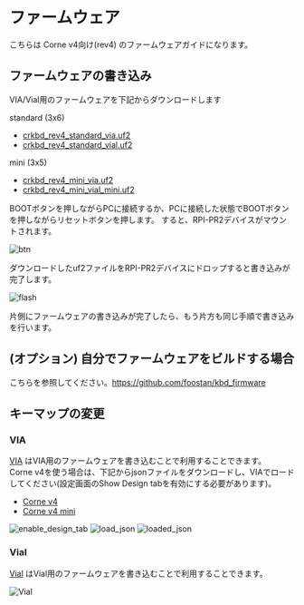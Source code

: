 # ファームウェア
こちらは Corne v4向け(rev4) のファームウェアガイドになります。

## ファームウェアの書き込み
VIA/Vial用のファームウェアを下記からダウンロードします

standard (3x6)

- [crkbd_rev4_standard_via.uf2](https://github.com/foostan/kbd_firmware/raw/main/keyboards/crkbd/qmk/qmk_firmware/.build/crkbd_rev4_standard_via.uf2)
- [crkbd_rev4_standard_vial.uf2](https://github.com/foostan/kbd_firmware/raw/main/keyboards/crkbd/vial-kb/vial-qmk/.build/crkbd_rev4_standard_vial.uf2)

mini (3x5)

- [crkbd_rev4_mini_via.uf2](https://github.com/foostan/kbd_firmware/raw/main/keyboards/crkbd/qmk/qmk_firmware/.build/crkbd_rev4_mini_via.uf2)
- [crkbd_rev4_mini_vial_mini.uf2](https://github.com/foostan/kbd_firmware/raw/main/keyboards/crkbd/vial-kb/vial-qmk/.build/crkbd_rev4_mini_vial_mini.uf2)

BOOTボタンを押しながらPCに接続するか、PCに接続した状態でBOOTボタンを押しながらリセットボタンを押します。
すると、RPI-PR2デバイスがマウントされます。

![btn](https://github.com/foostan/kbd_firmware/assets/736191/05fd9c4b-12c7-4a32-9606-8fea27bfe7b4)

ダウンロードしたuf2ファイルをRPI-PR2デバイスにドロップすると書き込みが完了します。

![flash](https://github.com/foostan/crkbd/assets/736191/5e5e6eab-3ad3-47f1-9871-1e2bfe554490)

片側にファームウェアの書き込みが完了したら、もう片方も同じ手順で書き込みを行います。

## (オプション) 自分でファームウェアをビルドする場合
こちらを参照してください。https://github.com/foostan/kbd_firmware

## キーマップの変更

### VIA

[VIA](https://usevia.app/) はVIA用のファームウェアを書き込むことで利用することできます。\
Corne v4を使う場合は、下記からjsonファイルをダウンロードし、VIAでロードしてください(設定画面のShow Design tabを有効にする必要があります)。

- [Corne v4](https://github.com/foostan/kbd_firmware/blob/main/keyboards/crkbd/the-via/crkbd_rev4.json)
- [Corne v4 mini](https://github.com/foostan/kbd_firmware/blob/main/keyboards/crkbd/the-via/crkbd_rev4_mini.json)

![enable_design_tab](https://github.com/foostan/crkbd/assets/736191/fa909532-4151-4190-8820-2ebb7d542517)
![load_json](https://github.com/foostan/kbd_firmware/assets/736191/67398174-0ef7-4698-9e39-6595b8320428)
![loaded_json](https://github.com/foostan/kbd_firmware/assets/736191/e3e850a8-a5c1-4116-a43d-b2b71c2f606e)

### Vial

[Vial](https://vial.rocks/) はVial用のファームウェアを書き込むことで利用することできます。

![Vial](https://github.com/foostan/crkbd/assets/736191/721bd9a3-e832-4322-8cba-1a18622805de)

